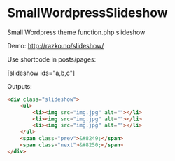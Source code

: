 SmallWordpressSlideshow
=======================

Small Wordpress theme function.php slideshow

Demo: http://razko.no/slideshow/

Use shortcode in posts/pages:

[slideshow ids="a,b,c"]

Outputs:
```html
<div class="slideshow">
	<ul>
		<li><img src="img.jpg" alt=""></li>
		<li><img src="img.jpg" alt=""></li>
		<li><img src="img.jpg" alt=""></li>
	</ul>
	<span class="prev">&#8249;</span>
	<span class="next">&#8250;</span>
</div>
```
